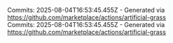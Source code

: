 Commits: 2025-08-04T16:53:45.455Z - Generated via https://github.com/marketplace/actions/artificial-grass
<br>
Commits: 2025-08-04T16:53:45.455Z - Generated via https://github.com/marketplace/actions/artificial-grass
<br>
